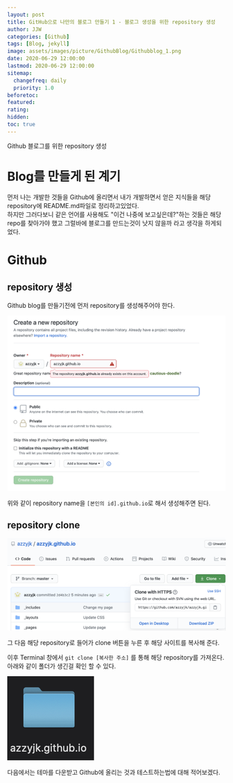 ```yaml
---
layout: post
title: GitHub으로 나만의 블로그 만들기 1 - 블로그 생성을 위한 repository 생성
author: JJW
categories: [Github]
tags: [Blog, jekyll]
image: assets/images/picture/GithubBlog/Githubblog_1.png
date: 2020-06-29 12:00:00
lastmod: 2020-06-29 12:00:00
sitemap:
  changefreq: daily
  priority: 1.0
beforetoc:
featured:
rating:
hidden:
toc: true
---
```


Github 블로그를 위한 repository 생성

# Blog를 만들게 된 계기

먼저 나는 개발한 것들을 Github에 올리면서 내가 개발하면서 얻은 지식들을 해당 repository에 README.md파일로 정리하고있었다.  
하지만 그러다보니 같은 언어를 사용해도 "이건 나중에 보고싶은데?"하는 것들은 해당 repo를 찾아가야 했고 그럴바에 블로그를 만드는것이 낫지 않을까 라고 생각을 하게되었다.

# Github

## repository 생성

Github blog를 만들기전에 먼저 repository를 생성해주어야 한다.

<img class="blogPict" src="/assets/images/picture/GithubBlog/Github_1.png">

위와 같이 repository name을 `[본인의 id].github.io`로 해서 생성해주면 된다.

## repository clone

<img class="blogPict" src="/assets/images/picture/GithubBlog/Github_2.png">

그 다음 해당 repository로 들어가 clone 버튼을 누른 후 해당 사이트를 복사해 준다.

이후 Terminal 창에서 `git clone [복사한 주소]` 를 통해 해당 repository를 가져온다.  
아래와 같이 폴더가 생긴걸 확인 할 수 있다.

<img class="blogPict" src="/assets/images/picture/GithubBlog/Github_3.png">

다음에서는 테마를 다운받고 Github에 올리는 것과 테스트하는법에 대해 적어보겠다.
